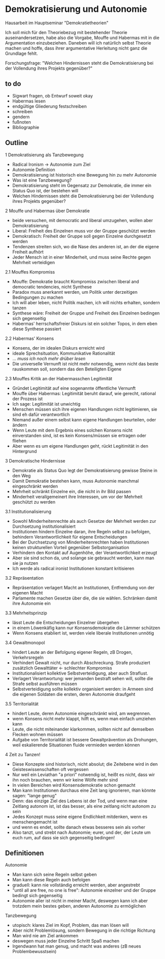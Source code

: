 # Demokratisierung und Autonomie

Hausarbeit im Hauptseminar "Demokratietheorien"

Ich soll mich für den Theoriebezug mit bestehender Theorie auseinandersetzen,
habe also die Vorgabe, Mouffe und Habermas mit in die Argumentation einzubeziehen.
Daneben will ich natürlich selbst Theorie machen und hoffe, dass ihrer argumentative
Herleitung nicht ganz die Grundlage fehlt.

Forschungsfrage: "Welchen Hindernissen steht die Demokratisierung bei der Vollendung ihres Projekts gegenüber?"

## to do

* Sigwart fragen, ob Entwurf soweit okay
* Habermas lesen
* endgültige Gliederung festschreiben
* schreiben
* gendern
* fußnoten
* Bibliographie

## Outline

1 Demokratisierung als Tanzbewegung
* Radical Ironism -> Autonomie zum Ziel
* Autonomie Definition
* Demokratisierung ist historisch eine Bewegung hin zu mehr Autonomie
* Was ist eine Tanzbewegung?
* Demokratisierung steht im Gegensatz zur Demokratie, die immer ein Status Quo ist, der bestehen will
* Welchen Hindernissen steht die Demokratisierung bei der Vollendung ihres Projekts gegenüber?

2 Mouffe und Habermas über Demokratie
* beide versuchen, mit democratic and liberal umzugehen, wollen aber Demokratisierung
* Liberal: Freiheit des Einzelnen muss vor der Gruppe geschützt werden
* Demokratisch: Freiheit der Gruppe soll gegen Einzelne durchgesetzt werden
* Tendenzen streiten sich, wo die Nase des anderen ist, an der die eigene Freiheit aufhört
* Jeder Mensch ist in einer Minderheit, und muss seine Rechte gegen Mehrheit verteidigen

2.1 Mouffes Kompromiss
* Mouffe: Demokratie braucht Kompromiss zwischen liberal and democratic tendencies, nicht Synthese
* Paradox muss anerkannt werden, um Politik unter derzeitigen Bedingungen zu machen
* Ich will aber leben, nicht Politik machen, ich will nichts erhalten, sondern tanzen
* Synthese wäre: Freiheit der Gruppe und Freiheit des Einzelnen bedingen sich gegenseitig
* Habermas' herrschaftsfreier Diskurs ist ein solcher Topos, in dem eben diese Synthese passiert

2.2 Habermas' Konsens
* Konsens, der im idealen Diskurs erreicht wird
* ideale Sprechsituation, Kommunikative Rationalität
* ... *muss ich noch mehr drüber lesen*
* Die universelle Vernunft ist nicht mehr notwendig, wenn nicht das beste rauskommen soll, sondern das den Beteiligten Eigene

2.3 Mouffes Kritik an der Habermasschen Legitimität
* Gründet Legitimität auf eine sogenannte öffentliche Vernunft
* Mouffe über Habermas: Legitimität beruht darauf, wie gerecht, rational der Prozess ist
* Ich sage: Legitimität ist unwichtig
* Menschen müssen sich ihre eigenen Handlungen nicht legitimieren, sie sind eh dafür verantwortlich
* Niemand außer einem selbst kann eigene Handlungen beurteilen, oder ändern
* Wenn Leute mit dem Ergebnis eines solchen Konsens nicht einverstanden sind, ist es kein Konsens/müssen sie ertragen oder fliehen
* Aber wenn es um eigene Handlungen geht, rückt Legitimität in den Hintergrund

3 Demokratische Hindernisse
* Demokratie als Status Quo legt der Demokratisierung gewisse Steine in den Weg
* Damit Demokratie bestehen kann, muss Autonomie manchmal eingeschränkt werden
* Mehrheit schränkt Einzelne ein, die nicht in ihr Bild passen
* Minderheit verallgemeinert ihre Interessen, um vor der Mehrheit geschützt zu werden

3.1 Institutionalisierung
* Sowohl Minderheitenrechte als auch Gesetze der Mehrheit werden zur Durchsetzung institutionalisiert
* Institutionen hindern Einzelne daran, ihre Regeln selbst zu befolgen, behindern Verantwortlichkeit für eigene Entscheidungen
* Bei der Durchsetzung von Minderheitenrechten haben Institutionen keinen strukturellen Vorteil gegenüber Selbstorganisation
* Verhindern den Kontakt auf Augenhöhe, der Verantwortlichkeit erzeugt
* Aber sie sind schon da, und solange sie gebraucht werden, kann man sie ja nutzen
* Ich werde als radical ironist Institutionen konstant kritisieren

3.2 Repräsentation
* Repräsentation verlagert Macht an Institutionen, Entfremdung von der eigenen Macht
* Parlamente machen Gesetze über die, die sie wählen. Schränken damit ihre Autonomie ein

3.3 Mehrheitsprinzip
* lässt Leute die Entscheidungen Einzelner übergehen
* in einem Löwenkäfig kann nur Konsensdemokratie die Lämmer schützen
* Wenn Konsens etabliert ist, werden viele liberale Institutionen unnötig

3.4 Gewaltmonopol
* hindert Leute an der Befolgung eigener Regeln, zB Drogen, Verkehrsregeln
* Verhindert Gewalt nicht, nur durch Abschreckung. Strafe produziert zusätzlich Gewalttäter <- schlechter Kompromiss
* Institutionalisiert kollektive Selbstverteidigung, aber auch Straflust.
* Verlagert Verantwortung: wer jemanden bestraft sehen will, sollte die Strafe selbst ausführen müssen
* Selbstverteidigung sollte kollektiv organisiert werden: in Armeen sind die eigenen Soldaten die ersten, deren Autonomie draufgeht

3.5 Territorialität
* hindert Leute, deren Autonomie eingeschränkt wird, am wegrennen.
* wenn Konsens nicht mehr klappt, hilft es, wenn man einfach umziehen kann
* Leute, die nicht miteinander klarkommen, sollten nicht auf demselben Flecken wohnen müssen
* Aufgabe von Territorialität ist bessere Gewaltprävention als Drohungen, weil eskalierende Situationen fluide vermieden werden können

4 Zeit zu Tanzen!
* Diese Konzepte sind historisch, nicht absolut; die Zeitebene wird in den Geisteswissenschaften oft vergessen
* Nur weil ein Leviathan "a priori" notwendig ist, heißt es nicht, dass wir ihn noch brauchen, wenn wir keine Wölfe mehr sind
* In vielen Bereichen wird Konsensdemokratie schon gemacht
* Man kann Institutionen durchaus eine Zeit lang ignorieren, man könnte sagen: "lange genug"
* Denn: das einzige Ziel des Lebens ist der Tod, und wenn man eine Zeitlang autonom ist, ist das besser, als eine zeitlang nicht autonom zu sein
* Jedes Konzept muss seine eigene Endlichkeit mitdenken, wenn es menschengemacht ist
* und wenn es endet, sollte danach etwas besseres sein als vorher
* Also tanzt, und strebt nach Autonomie; eurer, und der, der Leute um euch rum, auf dass sie sich gegenseitig bedingen!

## Definitionen

Autonomie
* Man kann sich seine Regeln selbst geben
* Man kann diese Regeln auch befolgen
* graduell: kann nie vollständig erreicht werden, aber angestrebt
* "until all are free, no one is free": Autonomie einzelner und der Gruppe bedingt sich gegenseitig
* Autonomie aller ist nicht in meiner Macht, deswegen kann ich aber trotzdem mein bestes geben, anderen Autonomie zu ermöglichen

Tanzbewegung
* utopisch: klares Ziel im Kopf, Problem, das man lösen will
* Aber nicht Problemlösung, sondern Bewegung in die richtige Richtung
* Man wird nie am Ziel ankommen
* deswegen muss jeder Einzelne Schritt Spaß machen
* Irgendwann hat man genug, und macht was anderes (zB neues Problembewusstsein)
